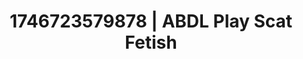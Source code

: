 ---
categories:
- Intimate rebellion
- Shibari art
- AI-generated
- Naughty librarian
- Body worship
- Voyeur fantasy
- ASMR
- Cosplay
image: /assets/images/1746723579878.jpg
layout: post
seo:
  description: Featured content with exclusive ABDL Play, Scat Fetish. HD images available.
  keywords: ABDL Play, Scat Fetish
  og_image: /assets/images/1746723579878.jpg
  schema_type: VisualArtwork
tags:
- ABDL Play
- '#1746723579878'
- Scat Fetish
title: 1746723579878 | ABDL Play Scat Fetish
---